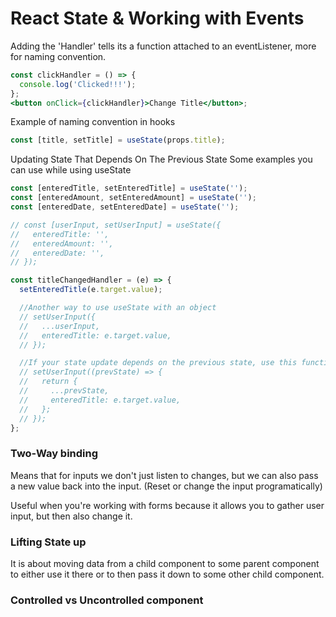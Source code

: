 # React State & Working with Events

Adding the 'Handler' tells its a function attached to an eventListener, more for naming convention.

```jsx
const clickHandler = () => {
  console.log('Clicked!!!');
};
<button onClick={clickHandler}>Change Title</button>;
```

Example of naming convention in hooks

```jsx
const [title, setTitle] = useState(props.title);
```

Updating State That Depends On The Previous State
Some examples you can use while using useState

```jsx
const [enteredTitle, setEnteredTitle] = useState('');
const [enteredAmount, setEnteredAmount] = useState('');
const [enteredDate, setEnteredDate] = useState('');

// const [userInput, setUserInput] = useState({
//   enteredTitle: '',
//   enteredAmount: '',
//   enteredDate: '',
// });

const titleChangedHandler = (e) => {
  setEnteredTitle(e.target.value);

  //Another way to use useState with an object
  // setUserInput({
  //   ...userInput,
  //   enteredTitle: e.target.value,
  // });

  //If your state update depends on the previous state, use this function form.
  // setUserInput((prevState) => {
  //   return {
  //     ...prevState,
  //     enteredTitle: e.target.value,
  //   };
  // });
};
```

### Two-Way binding

Means that for inputs we don't just listen to changes, but we can also pass a new value back into the input. (Reset or change the input programatically)

Useful when you're working with forms because it allows you to gather user input, but then also change it.

### Lifting State up

It is about moving data from a child component to some parent component to either use it there or to then pass it down to some other child component.

### Controlled vs Uncontrolled component
